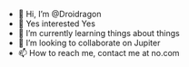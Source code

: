 - 👋 Hi, I’m @Droidragon
- 👀 Yes interested Yes 
- 🌱 I’m currently learning things about things
- 💞️ I’m looking to collaborate on Jupiter
- 📫 How to reach me, contact me at no.com

<!---
Droidragon/Droidragon is a ✨ special ✨ repository because its `README.md` (this file) appears on your GitHub profile.
You can click the Preview link to take a look at your changes.
--->
